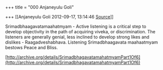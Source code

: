 +++
title = "000 Anjaneyulu Goli"

+++
[[Anjaneyulu Goli	2012-09-17, 13:14:46 [Source](https://groups.google.com/g/bvparishat/c/AiuRz3E-P-I)]]



Srimadbhaagavatamaahatmyam - Active listening is a critical step to develop objectivity in the path of acquiring viveka, or discrimination. The listeners are generally genial, less inclined to develop strong likes and dislikes - Raagadveshabhava. Listening Srimadbhaagavata maahaatmyam bestows Peace and Bliss.  
  
[http://archive.org/details/SrimadbhagavatamahatmyamPart1Of6](http://archive.org/details/SrimadbhagavatamahatmyamPart1Of6)


